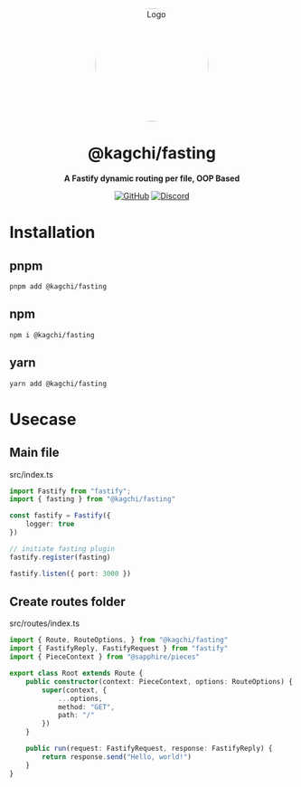 <div align="center">

<img src="https://i.kagchi.my.id/nezuko.png" alt="Logo" width="200px" height="200px" style="border-radius:50%"/>

# @kagchi/fasting

**A Fastify dynamic routing per file, OOP Based**

[![GitHub](https://img.shields.io/github/license/kagchi/fasting)](https://github.com/kagchi/fasting/blob/main/LICENSE)
[![Discord](https://discordapp.com/api/guilds/785715968608567297/embed.png)](https://kagchi.my.id)

</div>


# Installation

## pnpm
```
pnpm add @kagchi/fasting
```

## npm
```
npm i @kagchi/fasting
```

## yarn
```
yarn add @kagchi/fasting
```

# Usecase

## Main file
src/index.ts
```ts
import Fastify from "fastify";
import { fasting } from "@kagchi/fasting"

const fastify = Fastify({
    logger: true
})

// initiate fasting plugin
fastify.register(fasting)

fastify.listen({ port: 3000 })
```

## Create routes folder
src/routes/index.ts
```ts
import { Route, RouteOptions, } from "@kagchi/fasting"
import { FastifyReply, FastifyRequest } from "fastify"
import { PieceContext } from "@sapphire/pieces"

export class Root extends Route {
    public constructor(context: PieceContext, options: RouteOptions) {
        super(context, {
            ...options,
            method: "GET",
            path: "/"
        })
    }

    public run(request: FastifyRequest, response: FastifyReply) {
        return response.send("Hello, world!")
    }
}
```
